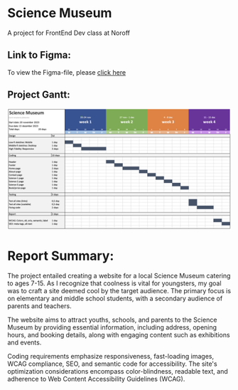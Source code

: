 # Science Museum
A project for FrontEnd Dev class at Noroff

## Link to Figma:
To view the Figma-file, please [click here](https://www.figma.com/file/so5C8tp6z0E13xfd2KZNHT/Semester-Project-2023---Science-Museum?type=design&node-id=1%3A2&mode=design&t=CcYBUEdgl0V6DylM-1 )

## Project Gantt:
![screenshot](https://github.com/elanetto/science-museum/blob/main/assets/planning/Anettes_Gantt.png?raw=true)

# Report Summary:
The project entailed creating a website for a local Science Museum catering to ages 7-15. As I recognize that coolness is vital for youngsters, my goal was to craft a site deemed cool by the target audience. The primary focus is on elementary and middle school students, with a secondary audience of parents and teachers. 

The website aims to attract youths, schools, and parents to the Science Museum by providing essential information, including address, opening hours, and booking details, along with engaging content such as exhibitions and events. 

Coding requirements emphasize responsiveness, fast-loading images, WCAG compliance, SEO, and semantic code for accessibility. The site's optimization considerations encompass color-blindness, readable text, and adherence to Web Content Accessibility Guidelines (WCAG).

